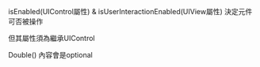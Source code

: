       

isEnabled(UIControl屬性) & isUserInteractionEnabled(UIView屬性) 決定元件可否被操作

但其屬性須為繼承UIControl
  

Double() 內容會是optional